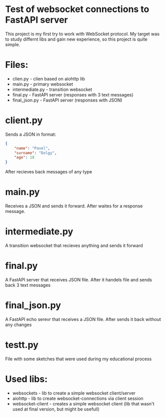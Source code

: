 # Test of websocket connections to FastAPI server #
This project is my first try to work with WebSocket protocol. My target was to study differnt libs and gain new experience, so this project is quite simple.

# Files:
+ clien.py - clien based on aiohttp lib
+ main.py - primary websocket
+ intermediate.py - transition websocket
+ final.py - FastAPI server (responses with 3 text messages)
+ final_json.py - FastAPI server (responses with JSON)

# client.py 
Sends a JSON in format:
```json
{
    "name": "Pavel",
    "surname": "Dolgy",
    "age": 18
}
```
After recieves back messages of any type

# main.py
Receives a JSON and sends it forward. After waites for a response message.

# intermediate.py
A transition websocket that recieves anything and sends it forward

# final.py
A FastAPI server that receives JSON file. After it handels file and sends back 3 text messages

# final_json.py 
A FastAPI echo serevr that receives a JSON file. After sends it back without any changes 

# testt.py 
File with some sketches that were used during my educational process

# Used libs:
+ websockets - lib to create a simple websocket client/server
+ aiohttp - lib to create websocket-connections via client session
+ websocket-client - creates a simple websocket client (lib that wasn't used at final version, but might be usefull)
